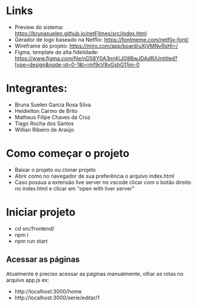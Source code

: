 

# Links
- Preview do sistema: https://brunasuelen.github.io/netFilmes/src/index.html
- Gerador de logo baseado na Netflix:  https://fontmeme.com/netflix-font/
- Wireframe do projeto: https://miro.com/app/board/uXjVMNvRsHI=/
- Figma, template de alta fidelidade: https://www.figma.com/file/nD58Y0A3nnKiJG9BwJDAdR/Untitled?type=design&node-id=0-1&t=imf9cV8yGshG11jm-0


# Integrantes:
- Bruna Suelen Garcia Rosa Silva
- Heidielton Carmo de Brito
- Matheus Filipe Chaves da Cruz
- Tiago Rocha dos Santos
- Willian Ribeiro de Araújo

# Como começar o projeto

- Baixar o projeto ou clonar projeto
- Abrir como no navegador de sua preferência o arquivo index.html
- Caso possua a extensão live server no vscode  clicar com o botão direito no index.html e clicar em "open with liver server"

# Iniciar projeto 
- cd src/frontend/ 
- npm i
- npm run start

## Acessar as páginas 
Atualmente é preciso acessar as páginas manualmente, olhar as rotas no arquivo app.js
ex:
- http://localhost:3000/home
- http://localhost:3000/serie/editar/1
